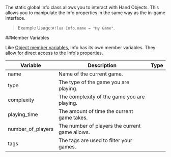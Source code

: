 The static global Info class allows you to interact with Hand Objects. This allows you to manipulate the Info properties in the same way as the in-game interface.

> Example Usage:`#!lua Info.name = "My Game"`.

##Member Variables

Like [Object member variables](object.md#member-variables), Info has its own member variables. They allow for direct access to the Info's properties.

Variable | Description | Type
-- | -- | :--
<a class="anchor" id="name"></a>name | Name of the current game. | [<span class="tag str"></span>](types.md)
<a class="anchor" id="type"></a>type | The type of the game you are playing. | [<span class="tag str"></span>](types.md)
<a class="anchor" id="complexity"></a>complexity | The complexity of the game you are playing. | [<span class="tag str"></span>](types.md)
<a class="anchor" id="playing_time"></a>playing_time | The amount of time the current game takes. | [<span class="tag tab"></span>](types.md)
<a class="anchor" id="number_of_players"></a>number_of_players | The number of players the current game allows. | [<span class="tag tab"></span>](types.md)
<a class="anchor" id="tags"></a>tags | The tags are used to filter your games. | [<span class="tag tab"></span>](types.md)
